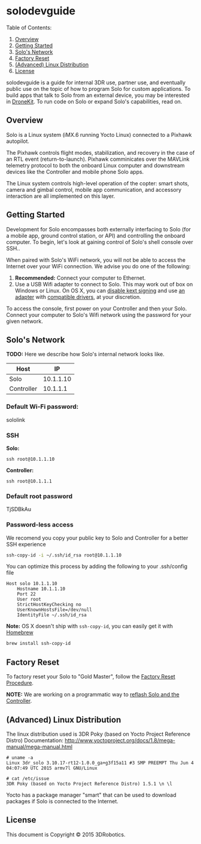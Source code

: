 # solodevguide

<!--TOC-->
Table of Contents:

1. [Overview](#overview)
1. [Getting Started](#getting-started)
1. [Solo's Network](#solo-s-network)
1. [Factory Reset](#factory-reset)
1. [(Advanced) Linux Distribution](#advanced-linux-distribution)
1. [License](#license)

<!--/TOC-->

solodevguide is a guide for internal 3DR use, partner use, and eventually public use on the topic of how to program Solo for custom applications. To build apps that talk to Solo from an external device, you may be interested in [DroneKit](http://dronekit.io). To run code on Solo or expand Solo's capabilities, read on.

## Overview

Solo is a Linux system (iMX.6 running Yocto Linux) connected to a Pixhawk autopilot.

The Pixhawk controls flight modes, stabilization, and recovery in the case of an RTL event (return-to-launch). Pixhawk comminicates over the MAVLink telemetry protocol to both the onboard Linux computer and downstream devices like the Controller and mobile phone Solo apps.

The Linux system controls high-level operation of the copter: smart shots, camera and gimbal control, mobile app communication, and accessory interaction are all implemented on this layer.

## Getting Started

Development for Solo encompasses both externally interfacing to Solo (for a mobile app, ground control station, or API) and controlling the onboard computer. To begin, let's look at gaining control of Solo's shell console over SSH..

When paired with Solo's WiFi network, you will not be able to access the Internet over your WiFi connection. We advise you do one of the following:

1. **Recommended:** Connect your computer to Ethernet.
2. Use a USB Wifi adapter to connect to Solo. This may work out of box on Windows or Linux. On OS X, you can [disable kext signing](http://apple.stackexchange.com/questions/163059/how-can-i-disable-kext-signing-in-mac-os-x-10-10-yosemite/163060#163060) and use [an adapter](http://www.amazon.com/Plugable-Wireless-802-11n-RTL8188CUS-Raspberry/dp/B00H28H8DU/ref=sr_1_1?ie=UTF8&qid=1438985201&sr=8-1&keywords=plugable+wifi+adapter) with [compatible drivers](http://www.realtek.com.tw/Downloads/downloadsView.aspx?Langid=1&PNid=21&PFid=48&Level=5&Conn=4&DownTypeID=3&GetDown=false&Downloads=true#2287), at your discretion.

To access the console, first power on your Controller and then your Solo. Connect your computer to Solo's Wifi network using the password for your given network.

## Solo's Network

**TODO:** Here we describe how Solo's internal network looks like.

| Host | IP |
|------|----|
| Solo | 10.1.1.10 |
| Controller | 10.1.1.1 |

### Default Wi-Fi password:

sololink

### SSH

**Solo:**

```
ssh root@10.1.1.10
```

**Controller:**

```
ssh root@10.1.1.1
```

### Default root password

TjSDBkAu

### Password-less access

We recomend you copy your public key to Solo and Controller for a better SSH experience

```bash
ssh-copy-id -i ~/.ssh/id_rsa root@10.1.1.10
````

You can optimize this process by adding the following to your .ssh/config file

```
Host solo 10.1.1.10
    Hostname 10.1.1.10
    Port 22
    User root
    StrictHostKeyChecking no
    UserKnownHostsFile=/dev/null
    IdentityFile ~/.ssh/id_rsa
```

**Note:** OS X doesn't ship with `ssh-copy-id`, you can easily get it with [Homebrew](http://brew.sh/)

```bash
brew install ssh-copy-id
```

## Factory Reset

To factory reset your Solo to "Gold Master", follow the [Factory Reset Procedure](http://3drobotics.com/kb/factory-reset/).

**NOTE:** We are working on a programmatic way to [reflash Solo and the Controller](https://github.com/3drobotics/solodevguide/issues/5).


## (Advanced) Linux Distribution

The linux distribution used is 3DR Poky (based on Yocto Project Reference Distro)
Documentation: http://www.yoctoproject.org/docs/1.8/mega-manual/mega-manual.html

```
# uname -a
Linux 3dr_solo 3.10.17-rt12-1.0.0_ga+g3f15a11 #3 SMP PREEMPT Thu Jun 4 04:07:49 UTC 2015 armv7l GNU/Linux
```

```
# cat /etc/issue
3DR Poky (based on Yocto Project Reference Distro) 1.5.1 \n \l
```

Yocto has a package manager "smart" that can be used to download packages if Solo is connected to the Internet.

## License

This document is Copyright &copy; 2015 3DRobotics.

